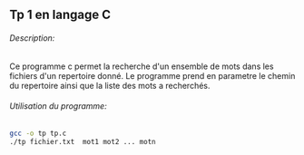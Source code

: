 ## Tp 1 en langage C 
###### Description:
Ce programme c permet la recherche d'un ensemble de mots dans les fichiers d'un repertoire donné.
Le programme prend en parametre le chemin du repertoire ainsi que la liste des mots a recherchés.
###### Utilisation du programme:
``` bash
gcc -o tp tp.c
./tp fichier.txt  mot1 mot2 ... motn

```
